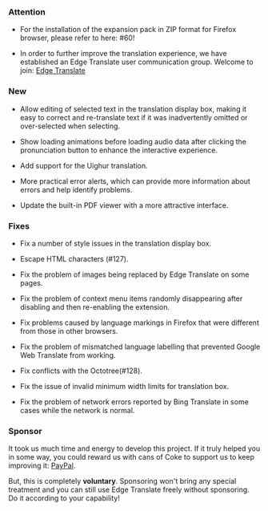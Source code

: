 ### Attention

* For the installation of the expansion pack in ZIP format for Firefox browser, please refer to here: #60!

* In order to further improve the translation experience, we have established an Edge Translate user communication group. Welcome to join: [Edge Translate](https://t.me/EdgeTranslate)

### New

* Allow editing of selected text in the translation display box, making it easy to correct and re-translate text if it was inadvertently omitted or over-selected when selecting.

* Show loading animations before loading audio data after clicking the pronunciation button to enhance the interactive experience.

* Add support for the Uighur translation.

* More practical error alerts, which can provide more information about errors and help identify problems.

* Update the built-in PDF viewer with a more attractive interface.

### Fixes

* Fix a number of style issues in the translation display box.

* Escape HTML characters (#127).

* Fix the problem of images being replaced by Edge Translate on some pages.

* Fix the problem of context menu items randomly disappearing after disabling and then re-enabling the extension.

* Fix problems caused by language markings in Firefox that were different from those in other browsers.

* Fix the problem of mismatched language labelling that prevented Google Web Translate from working.

* Fix conflicts with the Octotree(#128).

* Fix the issue of invalid minimum width limits for translation box.

* Fix the problem of network errors reported by Bing Translate in some cases while the network is normal.

### Sponsor

It took us much time and energy to develop this project. If it truly helped you in some way, you could reward us with cans of Coke to support us to keep improving it: [PayPal](https://paypal.me/EdgeTranslate).

But, this is completely __voluntary__. Sponsoring won't bring any special treatment and you can still use Edge Translate freely without sponsoring. Do it according to your capability!